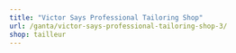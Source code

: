 ```yaml
---
title: "Victor Says Professional Tailoring Shop"
url: /ganta/victor-says-professional-tailoring-shop-3/
shop: tailleur
---
```

